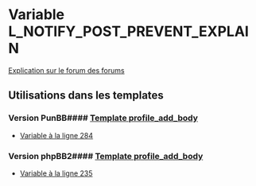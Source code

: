 # Variable L_NOTIFY_POST_PREVENT_EXPLAIN
[Explication sur le forum des forums](http://forum.forumactif.com/t294113-listing-des-variables#L_NOTIFY_POST_PREVENT_EXPLAIN)
## Utilisations dans les templates
### Version PunBB#### [Template profile_add_body](punbb/profile_add_body.md)
* [Variable à la ligne 284](../punbb/profile_add_body.tpl#L284)
### Version phpBB2#### [Template profile_add_body](subsilver/profile_add_body.md)
* [Variable à la ligne 235](../subsilver/profile_add_body.tpl#L235)